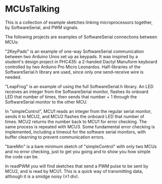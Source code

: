 # MCUsTalking
This is a collection of example sketches linking microprocessors together, by SoftwareSerial, and PWM signals.<p>
The following projects are examples of SoftwareSerial connections between MCUs:<p>
"2KeyPads" is an example of one-way SoftwareSerial communication between two Arduino Unos set up as keypads. It was inspired by a student's design project in PHC435: a 2-handed Dactyl Manuform keyboard controlled by two Arduino Pro Micro Leonardos. Half-libraries of the SoftwareSerial.h library are used, since only one send-receive wire is needed.<p>
  "LeapFrog" is an example of using the full SoftwareSerial.h library. An LED receives an integer from the SoftwareSerial monitor, flashes its onboard LED that number of times, then sends that number + 1 through the SoftwareSerial monitor to the other MCU.<p>
In "simpleControl", MCU1 reads an integer from the regular serial monitor, sends it to MCU2, and MCU2 flashes the onboard LED that number of times. MCU2 returns the number back to MCU1 for error checking. The same process is repeated with MCU3. Some fundamental error checking is implemented, including a timeout for the software serial monitors, with buffer clearning to prevent communication errors.<p>
"bareMin" is a bare minimum sketch of "simpleControl" with only two MCUs and no error checking, just to get you going and to show you how simple the code can be.<p>
In readPWM you will find sketches that send a PWM pulse to be sent by MCU2, and is read by MCU1. This is a quick way of transmitting data, although it is a smidge noisy (±1 div).

